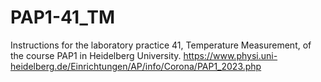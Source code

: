 # PAP1-41_TM
Instructions for the laboratory practice 41, Temperature Measurement, of the course PAP1 in Heidelberg University.
https://www.physi.uni-heidelberg.de/Einrichtungen/AP/info/Corona/PAP1_2023.php
